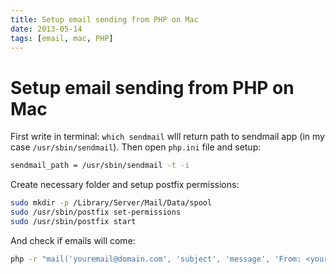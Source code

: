 ```yaml
---
title: Setup email sending from PHP on Mac
date: 2013-05-14
tags: [email, mac, PHP]
---
```


# Setup email sending from PHP on Mac

First write in terminal: `which sendmail` wlll return path to sendmail app (in my case `/usr/sbin/sendmail`). Then open `php.ini` file and setup:

```bash
sendmail_path = /usr/sbin/sendmail -t -i
```

Create necessary folder and setup postfix permissions:

```bash
sudo mkdir -p /Library/Server/Mail/Data/spool
sudo /usr/sbin/postfix set-permissions
sudo /usr/sbin/postfix start
```

And check if emails will come:

```bash
php -r "mail('youremail@domain.com', 'subject', 'message', 'From: <youremail@domain.com>' . PHP_EOL);"
```
